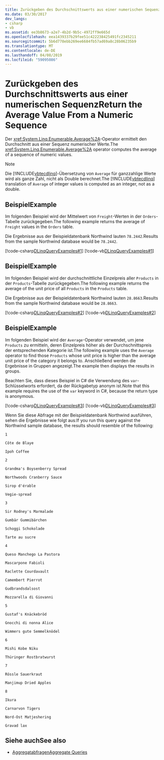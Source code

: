 ```yaml
---
title: Zurückgeben des Durchschnittswerts aus einer numerischen Sequenz
ms.date: 03/30/2017
dev_langs:
- csharp
- vb
ms.assetid: ee3b8673-a2e7-4b2d-9b5c-4972ff9e665d
ms.openlocfilehash: eea1439337b29fee51c422238425491fc2345211
ms.sourcegitcommit: 5b6d778ebb269ee6684fb57ad69a8c28b06235b9
ms.translationtype: MT
ms.contentlocale: de-DE
ms.lasthandoff: 04/08/2019
ms.locfileid: "59095086"
---
```

# <a name="return-the-average-value-from-a-numeric-sequence"></a><span data-ttu-id="2dac7-102">Zurückgeben des Durchschnittswerts aus einer numerischen Sequenz</span><span class="sxs-lookup"><span data-stu-id="2dac7-102">Return the Average Value From a Numeric Sequence</span></span>
<span data-ttu-id="2dac7-103">Der <xref:System.Linq.Enumerable.Average%2A>-Operator ermittelt den Durchschnitt aus einer Sequenz numerischer Werte.</span><span class="sxs-lookup"><span data-stu-id="2dac7-103">The <xref:System.Linq.Enumerable.Average%2A> operator computes the average of a sequence of numeric values.</span></span>  
  
> [!NOTE]
>  <span data-ttu-id="2dac7-104">Die [!INCLUDE[vbtecdlinq](../../../../../../includes/vbtecdlinq-md.md)]-Übersetzung von `Average` für ganzzahlige Werte wird als ganze Zahl, nicht als Double berechnet.</span><span class="sxs-lookup"><span data-stu-id="2dac7-104">The [!INCLUDE[vbtecdlinq](../../../../../../includes/vbtecdlinq-md.md)] translation of `Average` of integer values is computed as an integer, not as a double.</span></span>  
  
## <a name="example"></a><span data-ttu-id="2dac7-105">Beispiel</span><span class="sxs-lookup"><span data-stu-id="2dac7-105">Example</span></span>  
 <span data-ttu-id="2dac7-106">Im folgenden Beispiel wird der Mittelwert von `Freight`-Werten in der `Orders`-Tabelle zurückgegeben.</span><span class="sxs-lookup"><span data-stu-id="2dac7-106">The following example returns the average of `Freight` values in the `Orders` table.</span></span>  
  
 <span data-ttu-id="2dac7-107">Die Ergebnisse aus der Beispieldatenbank Northwind lauten `78.2442`.</span><span class="sxs-lookup"><span data-stu-id="2dac7-107">Results from the sample Northwind database would be `78.2442`.</span></span>  
  
 [!code-csharp[DLinqQueryExamples#1](../../../../../../samples/snippets/csharp/VS_Snippets_Data/DLinqQueryExamples/cs/Program.cs#1)]
 [!code-vb[DLinqQueryExamples#1](../../../../../../samples/snippets/visualbasic/VS_Snippets_Data/DLinqQueryExamples/vb/Module1.vb#1)]  
  
## <a name="example"></a><span data-ttu-id="2dac7-108">Beispiel</span><span class="sxs-lookup"><span data-stu-id="2dac7-108">Example</span></span>  
 <span data-ttu-id="2dac7-109">Im folgenden Beispiel wird der durchschnittliche Einzelpreis aller `Products` in der `Products`-Tabelle zurückgegeben.</span><span class="sxs-lookup"><span data-stu-id="2dac7-109">The following example returns the average of the unit price of all `Products` in the `Products` table.</span></span>  
  
 <span data-ttu-id="2dac7-110">Die Ergebnisse aus der Beispieldatenbank Northwind lauten `28.8663`.</span><span class="sxs-lookup"><span data-stu-id="2dac7-110">Results from the sample Northwind database would be `28.8663`.</span></span>  
  
 [!code-csharp[DLinqQueryExamples#2](../../../../../../samples/snippets/csharp/VS_Snippets_Data/DLinqQueryExamples/cs/Program.cs#2)]
 [!code-vb[DLinqQueryExamples#2](../../../../../../samples/snippets/visualbasic/VS_Snippets_Data/DLinqQueryExamples/vb/Module1.vb#2)]  
  
## <a name="example"></a><span data-ttu-id="2dac7-111">Beispiel</span><span class="sxs-lookup"><span data-stu-id="2dac7-111">Example</span></span>  
 <span data-ttu-id="2dac7-112">Im folgenden Beispiel wird der `Average`-Operator verwendet, um jene `Products` zu ermitteln, deren Einzelpreis höher als der Durchschnittspreis der entsprechenden Kategorie ist.</span><span class="sxs-lookup"><span data-stu-id="2dac7-112">The following example uses the `Average` operator to find those `Products` whose unit price is higher than the average unit price of the category it belongs to.</span></span> <span data-ttu-id="2dac7-113">Anschließend werden die Ergebnisse in Gruppen angezeigt.</span><span class="sxs-lookup"><span data-stu-id="2dac7-113">The example then displays the results in groups.</span></span>  
  
 <span data-ttu-id="2dac7-114">Beachten Sie, dass dieses Beispiel in C# die Verwendung des `var`-Schlüsselworts erfordert, da der Rückgabetyp anonym ist.</span><span class="sxs-lookup"><span data-stu-id="2dac7-114">Note that this example requires the use of the `var` keyword in C#, because the return type is anonymous.</span></span>  
  
 [!code-csharp[DLinqQueryExamples#3](../../../../../../samples/snippets/csharp/VS_Snippets_Data/DLinqQueryExamples/cs/Program.cs#3)]
 [!code-vb[DLinqQueryExamples#3](../../../../../../samples/snippets/visualbasic/VS_Snippets_Data/DLinqQueryExamples/vb/Module1.vb#3)]  
  
 <span data-ttu-id="2dac7-115">Wenn Sie diese Abfrage mit der Beispieldatenbank Northwind ausführen, sehen die Ergebnisse wie folgt aus:</span><span class="sxs-lookup"><span data-stu-id="2dac7-115">If you run this query against the Northwind sample database, the results should resemble of the following:</span></span>  
  
 `1`  
  
 `Côte de Blaye`  
  
 `Ipoh Coffee`  
  
 `2`  
  
 `Grandma's Boysenberry Spread`  
  
 `Northwoods Cranberry Sauce`  
  
 `Sirop d'érable`  
  
 `Vegie-spread`  
  
 `3`  
  
 `Sir Rodney's Marmalade`  
  
 `Gumbär Gummibärchen`  
  
 `Schoggi Schokolade`  
  
 `Tarte au sucre`  
  
 `4`  
  
 `Queso Manchego La Pastora`  
  
 `Mascarpone Fabioli`  
  
 `Raclette Courdavault`  
  
 `Camembert Pierrot`  
  
 `Gudbrandsdalsost`  
  
 `Mozzarella di Giovanni`  
  
 `5`  
  
 `Gustaf's Knäckebröd`  
  
 `Gnocchi di nonna Alice`  
  
 `Wimmers gute Semmelknödel`  
  
 `6`  
  
 `Mishi Kobe Niku`  
  
 `Thüringer Rostbratwurst`  
  
 `7`  
  
 `Rössle Sauerkraut`  
  
 `Manjimup Dried Apples`  
  
 `8`  
  
 `Ikura`  
  
 `Carnarvon Tigers`  
  
 `Nord-Ost Matjeshering`  
  
 `Gravad lax`  
  
## <a name="see-also"></a><span data-ttu-id="2dac7-116">Siehe auch</span><span class="sxs-lookup"><span data-stu-id="2dac7-116">See also</span></span>

- [<span data-ttu-id="2dac7-117">Aggregatabfragen</span><span class="sxs-lookup"><span data-stu-id="2dac7-117">Aggregate Queries</span></span>](../../../../../../docs/framework/data/adonet/sql/linq/aggregate-queries.md)
